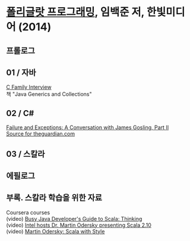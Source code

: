 # [폴리글랏 프로그래밍][homepage], 임백준 저, 한빛미디어 (2014)

[homepage]: http://www.hanbit.co.kr/store/books/look.php?p_code=B3908327977

## 프롤로그

## 01 / 자바

[C Family Interview][c_family_interview]<br>
책 "Java Generics and Collections"

[c_family_interview]: http://www.gotw.ca/publications/c_family_interview.htm

## 02 / C#

[Failure and Exceptions: A Conversation with James Gosling, Part II][failure_and_exceptions]<br>
[Source for theguardian.com][github_guardian_frontend]

[failure_and_exceptions]: http://www.artima.com/intv/solid.html
[github_guardian_frontend]: https://github.com/guardian/frontend

## 03 / 스칼라

## 에필로그

## 부록. 스칼라 학습을 위한 자료

Coursera courses<br>
(video) [Busy Java Developer's Guide to Scala: Thinking][busy_java_developers_guide_to_scala]<br>
(video) [Intel hosts Dr. Martin Odersky presenting Scala 2.10][intel_hosts_dr_martin_odersky_presenting_scala_2_10]<br>
(video) [Martin Odersky: Scala with Style][scala_with_style]

[busy_java_developers_guide_to_scala]: https://www.youtube.com/watch?v=_qRYOayG9SM
[intel_hosts_dr_martin_odersky_presenting_scala_2_10]: https://www.youtube.com/watch?v=hiurd7KaSEI
[scala_with_style]: https://www.youtube.com/watch?v=kkTFx3-duc8

